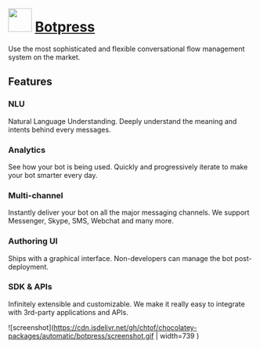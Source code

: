 ﻿# <img src="https://cdn.jsdelivr.net/gh/chtof/chocolatey-packages/automatic/botpress/botpress.png" width="48" height="48"/> [Botpress](https://chocolatey.org/packages/botpress)

Use the most sophisticated and flexible conversational flow management system on the market.

## Features

### NLU

Natural Language Understanding.
Deeply understand the meaning and intents behind every messages.

### Analytics

See how your bot is being used.
Quickly and progressively iterate to make your bot smarter every day.

### Multi-channel

Instantly deliver your bot on all the major messaging channels. We support Messenger, Skype, SMS, Webchat and many more.

### Authoring UI

Ships with a graphical interface.
Non-developers can manage the bot post-deployment.

### SDK & APIs

Infinitely extensible and customizable.
We make it really easy to integrate with 3rd-party applications and APIs.

![screenshot](https://cdn.jsdelivr.net/gh/chtof/chocolatey-packages/automatic/botpress/screenshot.gif | width=739 )